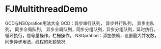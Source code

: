 # FJMultithreadDemo
GCD与NSOpration用法大全 GCD：异步串行队列， 异步并行队列， 异步主队列， 同步全局队列， 异步全局队列，同步分组队列，异步分组队列，延时执行，循环执行，信号量操作，栏栅操作。 NSOpration：添加依赖，设置最大并发数，同步异步用法，线程的死锁情况
